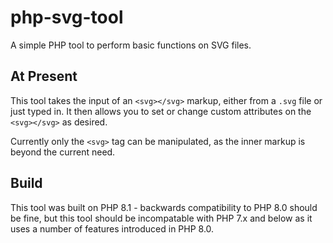 # php-svg-tool

A simple PHP tool to perform basic functions on SVG files.

## At Present

This tool takes the input of an `<svg></svg>` markup, either from a `.svg` file or just typed in. It then allows you to set or change custom attributes on the `<svg></svg>` as desired.

Currently only the `<svg>` tag can be manipulated, as the inner markup is beyond the current need.

## Build

This tool was built on PHP 8.1 - backwards compatibility to PHP 8.0 should be fine, but this tool should be incompatable with PHP 7.x and below as it uses a number of features introduced in PHP 8.0.
